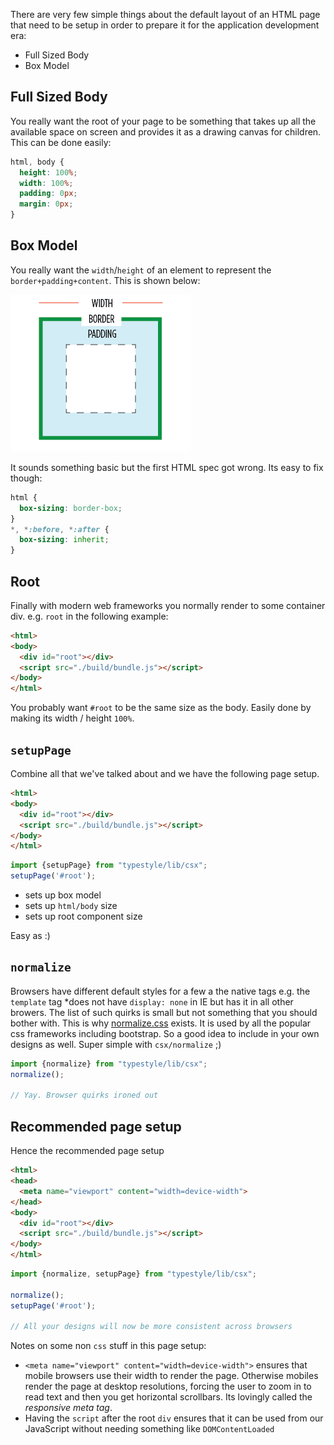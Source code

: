 There are very few simple things about the default layout of an HTML page that need to be setup in order to prepare it for the application development era:

* Full Sized Body
* Box Model

## Full Sized Body
You really want the root of your page to be something that takes up all the available space on screen and provides it as a drawing canvas for children. This can be done easily:

```css
html, body {
  height: 100%;
  width: 100%;
  padding: 0px;
  margin: 0px;
}
```

## Box Model
You really want the `width`/`height` of an element to represent the `border+padding+content`. This is shown below:

![](/images/book/borderbox.png)

It sounds something basic but the first HTML spec got wrong. Its easy to fix though:

```css
html {
  box-sizing: border-box;
}
*, *:before, *:after {
  box-sizing: inherit;
}
```

## Root
Finally with modern web frameworks you normally render to some container div. e.g. `root` in the following example:

```html
<html>
<body>
  <div id="root"></div>
  <script src="./build/bundle.js"></script>
</body>
</html>
```

You probably want `#root` to be the same size as the body. Easily done by making its width / height `100%`.

## `setupPage`
Combine all that we've talked about and we have the following page setup.

```html
<html>
<body>
  <div id="root"></div>
  <script src="./build/bundle.js"></script>
</body>
</html>
```

```ts
import {setupPage} from "typestyle/lib/csx";
setupPage('#root');
```

* sets up box model
* sets up `html/body` size
* sets up root component size

Easy as :)

## `normalize`
Browsers have different default styles for a few a the native tags e.g. the `template` tag *does not have `display: none` in IE but has it in all other browers. The list of such quirks is small but not something that you should bother with. This is why [normalize.css] exists. It is used by all the popular css frameworks including bootstrap. So a good idea to include in your own designs as well. Super simple with `csx/normalize` ;)

```ts
import {normalize} from "typestyle/lib/csx";
normalize();

// Yay. Browser quirks ironed out
```

## Recommended page setup

Hence the recommended page setup

```html
<html>
<head>
  <meta name="viewport" content="width=device-width">
</head>
<body>
  <div id="root"></div>
  <script src="./build/bundle.js"></script>
</body>
</html>
```

```ts
import {normalize, setupPage} from "typestyle/lib/csx";

normalize();
setupPage('#root');

// All your designs will now be more consistent across browsers
```

Notes on some non `css` stuff in this page setup: 
* `<meta name="viewport" content="width=device-width">` ensures that mobile browsers use their width to render the page. Otherwise mobiles render the page at desktop resolutions, forcing the user to zoom in to read text and then you get horizontal scrollbars. Its lovingly called the *responsive meta tag*.
* Having the `script` after the root `div` ensures that it can be used from our JavaScript without needing something like `DOMContentLoaded`

[normalize.css]:https://github.com/necolas/normalize.css

